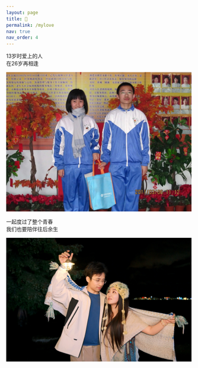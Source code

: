 ```yaml
---
layout: page
title: 🍅
permalink: /mylove
nav: true
nav_order: 4
---
```


<p>
13岁时爱上的人<br>
在26岁再相逢
</p>

<img src="assets/img/rr/2011.webp" width="500">

<p>
一起度过了整个青春<br>
我们也要陪伴往后余生
</p>

<img src="assets/img/rr/2025.webp" width="500">